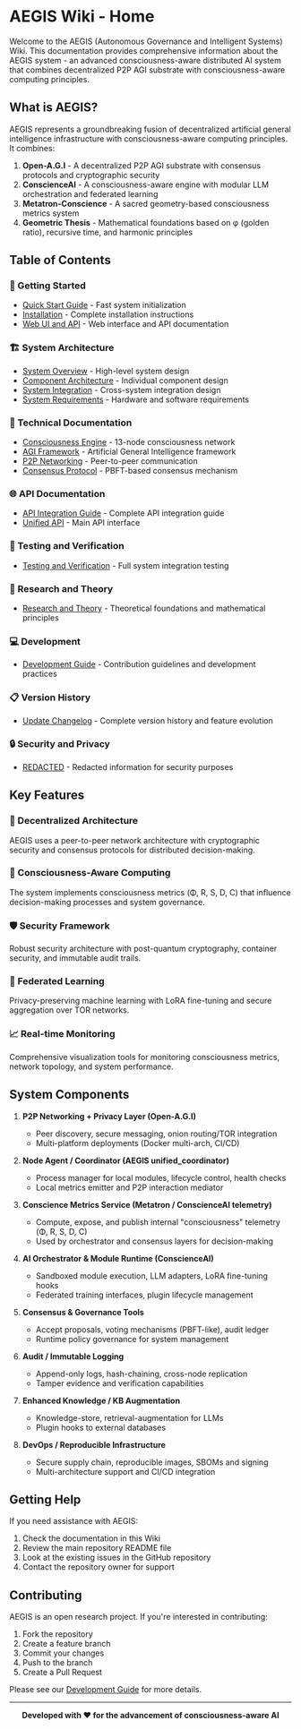 # AEGIS Wiki - Home

Welcome to the AEGIS (Autonomous Governance and Intelligent Systems) Wiki. This documentation provides comprehensive information about the AEGIS system - an advanced consciousness-aware distributed AI system that combines decentralized P2P AGI substrate with consciousness-aware computing principles.

## What is AEGIS?

AEGIS represents a groundbreaking fusion of decentralized artificial general intelligence infrastructure with consciousness-aware computing principles. It combines:

1. **Open-A.G.I** - A decentralized P2P AGI substrate with consensus protocols and cryptographic security
2. **ConscienceAI** - A consciousness-aware engine with modular LLM orchestration and federated learning
3. **Metatron-Conscience** - A sacred geometry-based consciousness metrics system
4. **Geometric Thesis** - Mathematical foundations based on φ (golden ratio), recursive time, and harmonic principles

## Table of Contents

### 🚀 Getting Started
* [Quick Start Guide](QUICK_START) - Fast system initialization
* [Installation](INSTALLATION) - Complete installation instructions
* [Web UI and API](WEB_UI) - Web interface and API documentation

### 🏗️ System Architecture
* [System Overview](SYSTEM_OVERVIEW) - High-level system design
* [Component Architecture](COMPONENTS) - Individual component design
* [System Integration](SYSTEM_INTEGRATION) - Cross-system integration design
* [System Requirements](REQUIREMENTS) - Hardware and software requirements

### 🔧 Technical Documentation
* [Consciousness Engine](CONSCIOUSNESS_ENGINE) - 13-node consciousness network
* [AGI Framework](AGI_FRAMEWORK) - Artificial General Intelligence framework
* [P2P Networking](P2P_NETWORKING) - Peer-to-peer communication
* [Consensus Protocol](CONSENSUS_PROTOCOL) - PBFT-based consensus mechanism

### 🌐 API Documentation
* [API Integration Guide](API_INTEGRATION) - Complete API integration guide
* [Unified API](UNIFIED-API) - Main API interface

### 🧪 Testing and Verification
* [Testing and Verification](TESTING_VERIFICATION) - Full system integration testing

### 🧠 Research and Theory
* [Research and Theory](RESEARCH_THEORY) - Theoretical foundations and mathematical principles

### 💻 Development
* [Development Guide](DEVELOPMENT_GUIDE) - Contribution guidelines and development practices

### 📋 Version History
* [Update Changelog](UPDATE_CHANGELOG) - Complete version history and feature evolution

### 🔒 Security and Privacy
* [REDACTED](REDACTED) - Redacted information for security purposes

## Key Features

### 🔗 Decentralized Architecture
AEGIS uses a peer-to-peer network architecture with cryptographic security and consensus protocols for distributed decision-making.

### 🧠 Consciousness-Aware Computing
The system implements consciousness metrics (Φ, R, S, D, C) that influence decision-making processes and system governance.

### 🛡️ Security Framework
Robust security architecture with post-quantum cryptography, container security, and immutable audit trails.

### 🔄 Federated Learning
Privacy-preserving machine learning with LoRA fine-tuning and secure aggregation over TOR networks.

### 📈 Real-time Monitoring
Comprehensive visualization tools for monitoring consciousness metrics, network topology, and system performance.

## System Components

1. **P2P Networking + Privacy Layer (Open-A.G.I)**
   - Peer discovery, secure messaging, onion routing/TOR integration
   - Multi-platform deployments (Docker multi-arch, CI/CD)

2. **Node Agent / Coordinator (AEGIS unified_coordinator)**
   - Process manager for local modules, lifecycle control, health checks
   - Local metrics emitter and P2P interaction mediator

3. **Conscience Metrics Service (Metatron / ConscienceAI telemetry)**
   - Compute, expose, and publish internal "consciousness" telemetry (Φ, R, S, D, C)
   - Used by orchestrator and consensus layers for decision-making

4. **AI Orchestrator & Module Runtime (ConscienceAI)**
   - Sandboxed module execution, LLM adapters, LoRA fine-tuning hooks
   - Federated training interfaces, plugin lifecycle management

5. **Consensus & Governance Tools**
   - Accept proposals, voting mechanisms (PBFT-like), audit ledger
   - Runtime policy governance for system management

6. **Audit / Immutable Logging**
   - Append-only logs, hash-chaining, cross-node replication
   - Tamper evidence and verification capabilities

7. **Enhanced Knowledge / KB Augmentation**
   - Knowledge-store, retrieval-augmentation for LLMs
   - Plugin hooks to external databases

8. **DevOps / Reproducible Infrastructure**
   - Secure supply chain, reproducible images, SBOMs and signing
   - Multi-architecture support and CI/CD integration

## Getting Help

If you need assistance with AEGIS:

1. Check the documentation in this Wiki
2. Review the main repository README file
3. Look at the existing issues in the GitHub repository
4. Contact the repository owner for support

## Contributing

AEGIS is an open research project. If you're interested in contributing:

1. Fork the repository
2. Create a feature branch
3. Commit your changes
4. Push to the branch
5. Create a Pull Request

Please see our [Development Guide](DEVELOPMENT_GUIDE) for more details.

---

<p align="center">
  <strong>Developed with ❤️ for the advancement of consciousness-aware AI</strong>
</p>